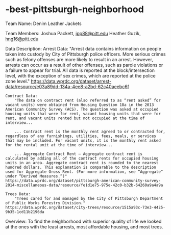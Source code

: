 # -best-pittsburgh-neighborhood
Team Name: Denim Leather Jackets

Team Members:
    Joshua Packett, jpp88@pitt.edu
    Heather Guzik, hng16@pitt.edu

Data Description:
    Arrest Data:
        "Arrest data contains information on people taken into custody by City of Pittsburgh police officers. More serious crimes such as felony offenses are more likely to result in an arrest. However, arrests can occur as a result of other offenses, such as parole violations or a failure to appear for trial. All data is reported at the block/intersection level, with the exception of sex crimes, which are reported at the police zone level."
    https://data.wprdc.org/dataset/arrest-data/resource/e03a89dd-134a-4ee8-a2bd-62c40aeebc6f

    Contract Data:
        "The data on contract rent (also referred to as “rent asked” for vacant units) were obtained from Housing Question 18a in the 2013 American Community Survey (ACS). The question was asked at occupied housing units that were for rent, vacant housing units that were for rent, and vacant units rented but not occupied at the time of interview...
        
        ... Contract rent is the monthly rent agreed to or contracted for, regardless of any furnishings, utilities, fees, meals, or services that may be included. For vacant units, it is the monthly rent asked for the rental unit at the time of interview...

        ... Aggregate Contract Rent – Aggregate contract rent is calculated by adding all of the contract rents for occupied housing units in an area. Aggregate contract rent is rounded to the nearest hundred dollars. This explanation is comparable to the description used for Aggregate Gross Rent. (For more information, see “Aggregate” under “Derived Measures.”)"
    https://data.wprdc.org/dataset/pittsburgh-american-community-survey-2014-miscellaneous-data/resource/fe1d1e75-975e-42c0-b32b-64260a9a4a9a

    Trees Data:
        "Trees cared for and managed by the City of Pittsburgh Department of Public Works Forestry Division."
    https://data.wprdc.org/dataset/city-trees/resource/1515a93c-73e3-4425-9b35-1cd11b2196da

Overview:
To find the neighborhood with superior quality of life we looked at the ones with the least arrests, most 
affordable housing, and most trees.